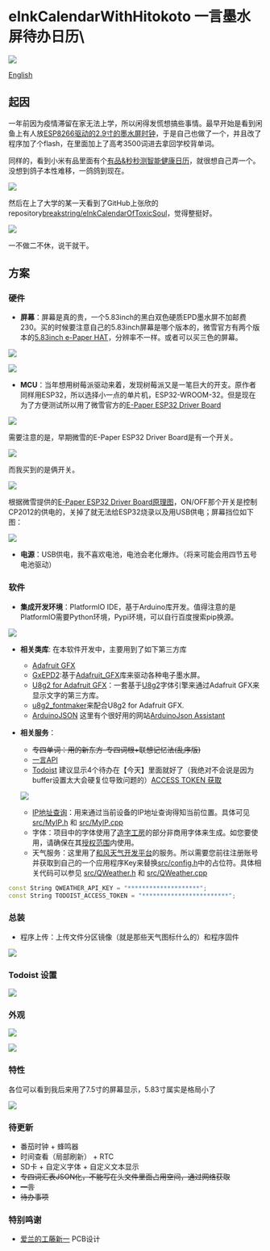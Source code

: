 # eInkCalendarWithHitokoto 一言墨水屏待办日历\

![](./docs/images/0.jpg)

[English](./README_en.md)

## 起因

一年前因为疫情滞留在家无法上学，所以闲得发慌想搞些事情。最早开始是看到闲鱼上有人放[ESP8266驱动的2.9寸的墨水屏时钟](https://oshwhub.com/duck/4-2-cun-mo-shui-ping-ri-li)，于是自己也做了一个，并且改了程序加了个flash，在里面加上了高考3500词进去拿回学校背单词。

同样的，看到小米有品里面有个[有品&秒秒测智能健康日历](https://www.xiaomiyoupin.com/detail?gid=120143&spmref=YouPinPC.$SearchFilter$1.search_list.1.66578030)，就很想自己弄一个。没想到鸽子本性难移，一鸽鸽到现在。

![](./docs/images/miaomiaoce.jpg)

然后在上了大学的某一天看到了GitHub上张欣的repository[breakstring/eInkCalendarOfToxicSoul](https://github.com/breakstring/eInkCalendarOfToxicSoul)，觉得整挺好。

![](./docs/images/toxicsoul.jpg)

一不做二不休，说干就干。

## 方案

### 硬件

- **屏幕**：屏幕是真的贵，一个5.83inch的黑白双色硬质EPD墨水屏不加邮费230。买的时候要注意自己的5.83inch屏幕是哪个版本的，微雪官方有两个版本的[5.83inch e-Paper HAT](https://www.waveshare.net/wiki/5.83inch_e-Paper_HAT)，分辨率不一样。或者可以买三色的屏幕。

![](./docs/images/360px-5.83inch-e-Paper-1.jpg)

![](./docs/images/display.jpg)

- **MCU**：当年想用树莓派驱动来着，发现树莓派又是一笔巨大的开支。原作者同样用ESP32，所以选择小一点的单片机，ESP32-WROOM-32。但是现在为了方便测试所以用了微雪官方的[E-Paper ESP32 Driver Board](https://www.waveshare.net/wiki/E-Paper_ESP32_Driver_Board)

![](./docs/images/400px-Epd_esp32_hard_2.png)

需要注意的是，早期微雪的E-Paper ESP32 Driver Board是有一个开关。

![](./docs/images/e-Paper-ESP32-Driver-Board-intro.jpg)

而我买到的是俩开关。

![](./docs/images/400px-Epd_esp32_hard_3.png)

根据微雪提供的[E-Paper ESP32 Driver Board原理图](https://www.waveshare.net/w/upload/8/80/E-Paper_ESP32_Driver_Board_Schematic.pdf)，ON/OFF那个开关是控制CP2012的供电的，关掉了就无法给ESP32烧录以及用USB供电；屏幕挡位如下图：

![](./docs/images/AB.png)

- **电源**：USB供电，我不喜欢电池，电池会老化爆炸。（将来可能会用四节五号电池驱动）

### 软件

- **集成开发环境**：PlatformIO IDE，基于Arduino库开发。值得注意的是PlatformIO需要Python环境，Pypi环境，可以自行百度搜索pip换源。

![](./docs/images/pio.png)

- **相关类库**: 在本软件开发中，主要用到了如下第三方库
    - [Adafruit GFX](https://github.com/adafruit/Adafruit-GFX-Library)
    - [GxEPD2](https://github.com/ZinggJM/GxEPD2):基于[Adafruit_GFX](https://github.com/adafruit/Adafruit-GFX-Library)库来驱动各种电子墨水屏。
    - [U8g2 for Adafruit GFX](https://github.com/olikraus/U8g2_for_Adafruit_GFX)：一套基于[U8g2](https://github.com/olikraus/U8g2)字体引擎来通过Adafruit GFX来显示文字的第三方库。
    - [u8g2_fontmaker](https://github.com/breakstring/u8g2_fontmaker)来配合U8g2 for Adafruit GFX.
    - [ArduinoJSON](https://arduinojson.org/) 这里有个很好用的网站[ArduinoJson Assistant](https://arduinojson.org/v6/assistant/)

- **相关服务**：
    - ~~专四单词：用的新东方-专四词根+联想记忆法(乱序版)~~
    - [一言API](https://v1.hitokoto.cn/)
    - [Todoist](https://www.todoist.com) 建议显示4个待办在【今天】里面就好了（我绝对不会说是因为buffer设置太大会硬复位导致问题的）[ACCESS TOKEN 获取](https://developer.todoist.com/appconsole.html)

    ![](./docs/images/access_token.png)

    - [IP地址查询](https://www.myip.la/)：用来通过当前设备的IP地址查询得知当前位置。具体可见 [src/MyIP.h](src/MyIP.h) 和 [src/MyIP.cpp](src/MyIP.cpp)
    - 字体：项目中的字体使用了[造字工房](https://www.makefont.com/)的部分非商用字体来生成。如您要使用，请确保在其[授权范围](https://www.makefont.com/authorization.html)内使用。
    - 天气服务：这里用了[和风天气开发平台](https://dev.qweather.com/)的服务。所以需要您前往注册账号并获取到自己的一个应用程序Key来替换[src/config.h](src/config.h)中的占位符。具体相关代码可以参见 [src/QWeather.h](src/QWeather.h) 和 [src/QWeather.cpp](src/QWeather.cpp)
```cpp
const String QWEATHER_API_KEY = "********************";
const String TODOIST_ACCESS_TOKEN = "************************";
```

### 总装

- 程序上传：上传文件分区镜像（就是那些天气图标什么的）和程序固件

![](./docs/images/step.png)

### Todoist 设置

![](./docs/images/todoist.png)

### 外观

![](./docs/images/1.jpg)

![](./docs/images/2.jpg)

### 特性

各位可以看到我后来用了7.5寸的屏幕显示，5.83寸属实是格局小了

![](./docs/images/0.jpg)

### 待更新

- 番茄时钟 + 蜂鸣器
- 时间查看（局部刷新） + RTC
- SD卡 + 自定义字体 + 自定义文本显示
- ~~专四词汇表JSON化，不能写在头文件里面占用空间，通过网络获取~~
- ~~一言~~
- ~~待办事项~~

### 特别鸣谢

- [爱兰的工藤新一](https://github.com/AilansKudoShinichi) PCB设计